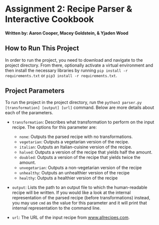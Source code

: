 # Assignment 2: Recipe Parser & Interactive Cookbook
#### Written by: Aaron Cooper, Macey Goldstein, & Yjaden Wood

## How to Run This Project
In order to run the project, you need to download and navigate to the project directory. From there, optionally activate a virtual environment and then install the necessary libraries by running `pip install -r requirements.txt` or `pip3 install -r requirements.txt`.

## Project Parameters
To run the project in the project directory, run the `python3 parser.py [transformation] [output] [url]` command. Below are more details about each of the parameters.
- `transformation`: Describes what transformation to perform on the input recipe. The options for this parameter are:
    - `none`: Outputs the parsed recipe with no transformations.
    - `vegetarian`: Outputs a vegetarian version of the recipe.
    - `italian`: Outputs an Italian-cuisine version of the recipe.
    - `halved`: Outputs a version of the recipe that yields half the amount.
    - `doubled`: Outputs a version of the recipe that yields twice the amount.
    - `unvegetarian`: Outputs a non-vegetarian version of the recipe
    - `unhealthy`: Outputs an unhealthier version of the recipe
    - `healthy`: Outputs a healthier version of the recipe

- `output`: Lists the path to an output file to which the human-readable recipe will be written. If you would like a look at the internal representation of the parsed recipe (before transformations) instead, you may use `cmd` as the value for this parameter and it will print that internal representation to the command line.
- `url`: The URL of the input recipe from www.allrecipes.com.